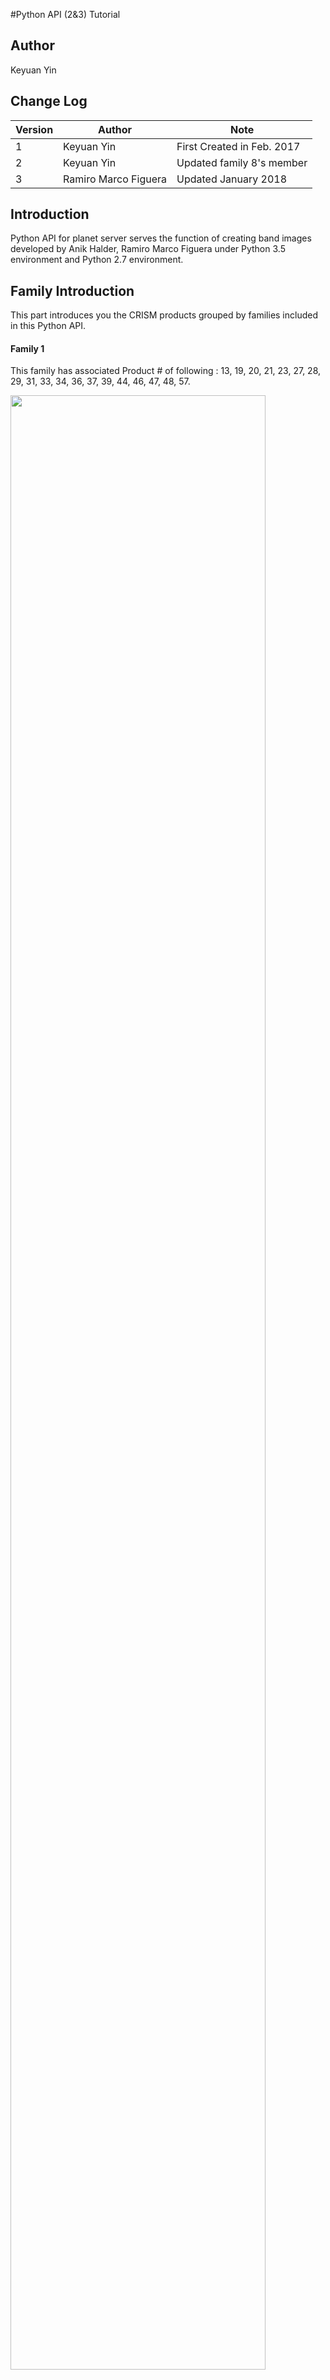 #Python API (2&3) Tutorial

## Author

Keyuan Yin

## Change Log

|Version|Author|Note|  
|---|---|---|
|1|Keyuan Yin|First Created in Feb. 2017|
|2|Keyuan Yin|Updated family 8's member|
|3|Ramiro Marco Figuera|Updated January 2018|

## Introduction

Python API for planet server serves the function of creating band images developed by Anik Halder, Ramiro Marco Figuera under Python 3.5 environment and Python 2.7 environment.  

## Family Introduction

This part introduces you the CRISM products grouped by families included in this Python API.  

#### Family 1

This family has associated Product # of following : 13, 19, 20, 21, 23, 27, 28, 29, 31, 33, 34, 36, 37, 39, 44, 46, 47, 48, 57.  

<img src="https://raw.githubusercontent.com/planetserver/ps2-documentation/master/user_documentation/images/fam1.png?token=AMI5Y1psLTAk-u1B_8sagZoRilIyE0xPks5aVgXewA%3D%3D" width="90%">  

#### Family 2

The formula goes as following:  

<img src="https://raw.githubusercontent.com/planetserver/ps2-documentation/master/user_documentation/images/fam2.png?token=AMI5Y1psLTAk-u1B_8sagZoRilIyE0xPks5aVgXewA%3D%3D" width="90%">

Associated members are MIN2200, MIN2250, MIN2295_2480 and MIN2345_2537

#### Family 3

Only one member in the list belongs to this family, BD1900_2.

<img src="https://raw.githubusercontent.com/planetserver/ps2-documentation/master/user_documentation/images/fam3.png?token=AMI5Y1psLTAk-u1B_8sagZoRilIyE0xPks5aVgXewA%3D%3D" width="90%">  

#### Family 4

R1330, R1080, R1506, R2529 and R3920 are family four. The formulation for family 4 is shown below.

<img src="https://raw.githubusercontent.com/planetserver/ps2-documentation/master/user_documentation/images/fam4.png?token=AMI5Y1psLTAk-u1B_8sagZoRilIyE0xPks5aVgXewA%3D%3D" width="90%">

#### Family 5

Family 5 has two members: IRR2 and IRR3.

<img src="https://raw.githubusercontent.com/planetserver/ps2-documentation/master/user_documentation/images/fam5.png?token=AMI5Y1psLTAk-u1B_8sagZoRilIyE0xPks5aVgXewA%3D%3D" width="90%">


#### Family 6

Family 6 has only one member BD3000.

<img src="https://raw.githubusercontent.com/planetserver/ps2-documentation/master/user_documentation/images/fam6.png?token=AMI5Y1psLTAk-u1B_8sagZoRilIyE0xPks5aVgXewA%3D%3D" width="90%">


#### Family 7

Family 7 has SINDEX2 and CINDEX2.

<img src="https://raw.githubusercontent.com/planetserver/ps2-documentation/master/user_documentation/images/fam7.png?token=AMI5Y1psLTAk-u1B_8sagZoRilIyE0xPks5aVgXewA%3D%3D" width="90%">


#### Family 8

Family 8 has ICER1_2 as one member. (it should be noted that ICER1_2 is listed after family 12)

<img src="https://raw.githubusercontent.com/planetserver/ps2-documentation/master/user_documentation/images/fam8.png?token=AMI5Y1psLTAk-u1B_8sagZoRilIyE0xPks5aVgXewA%3D%3D" width="90%">


#### Family 9

Family 9 has ISLOPE1 as only member.

<img src="https://raw.githubusercontent.com/planetserver/ps2-documentation/master/user_documentation/images/fam9.png?token=AMI5Y1psLTAk-u1B_8sagZoRilIyE0xPks5aVgXewA%3D%3D" width="90%">


#### Family 10

ICER2_2 is the only member in family 10.

<img src="https://raw.githubusercontent.com/planetserver/ps2-documentation/master/user_documentation/images/fam10.png?token=AMI5Y1psLTAk-u1B_8sagZoRilIyE0xPks5aVgXewA%3D%3D" width="90%">

An extra family 10 is created to compute the absolute parameter for product OLINDEX3

<img src="https://raw.githubusercontent.com/planetserver/ps2-documentation/master/user_documentation/images/fam10_extra.png?token=AMI5Y1psLTAk-u1B_8sagZoRilIyE0xPks5aVgXewA%3D%3D" width="90%">


#### Family 11

Family 11 has several members: D2200, D2300, BD1900r2.

<img src="https://raw.githubusercontent.com/planetserver/ps2-documentation/master/user_documentation/images/fam11.png?token=AMI5Y1psLTAk-u1B_8sagZoRilIyE0xPks5aVgXewA%3D%3D" width="90%">


#### Family 12

Family 12 has LCPINDEX2 and HCPINDEX2 as members.

<img src="https://raw.githubusercontent.com/planetserver/ps2-documentation/master/user_documentation/images/fam12.png?token=AMI5Y1psLTAk-u1B_8sagZoRilIyE0xPks5aVgXewA%3D%3D" width="90%">

### Family 13

Family 13 is only used to compute OLINDEX3.

<img src="https://raw.githubusercontent.com/planetserver/ps2-documentation/master/user_documentation/images/fam13.png?token=AMI5Y1psLTAk-u1B_8sagZoRilIyE0xPks5aVgXewA%3D%3D" width="90%">


## How to use it

### RGB combination
Scroll down to the interface shows you 'User input and analysed image'.  

<img src="https://raw.githubusercontent.com/planetserver/ps2-documentation/master/user_documentation/images/notebook_input.png?token=AMI5Y1psLTAk-u1B_8sagZoRilIyE0xPks5aVgXewA%3D%3D" width="90%">  

Choose r,g,b indices from following list (in this case we chose BD1900_2, MIN2200 and D2300 respectively) and the coverage name.

Run the interface 'User input and analysed image' and you should see output below the interface.  

<img src="https://raw.githubusercontent.com/planetserver/ps2-documentation/master/user_documentation/images/notebook_output.png?token=AMI5Y1psLTAk-u1B_8sagZoRilIyE0xPks5aVgXewA%3D%3D" width="90%">


In the method stated above, you should be able to get image by using this Python API for both 2.7 and 3.5 versions.

### Spectral Analysis tool

The spectral analysis tool on the notebook will show the spectra of a clicked point on the image. Please note that due to Jupyter's restrictions the cell is commented and needs to be uncommented in order to use it.

<img src="https://raw.githubusercontent.com/planetserver/ps2-documentation/master/user_documentation/images/notebook_spectra.png?token=AMI5Y1psLTAk-u1B_8sagZoRilIyE0xPks5aVgXewA%3D%3D" width="90%">


## Final Note

If there's any question regarding Python API or this tutorial, don't hesitate and leave a comment below the tutorial so that we can see and check how to deal with it.
